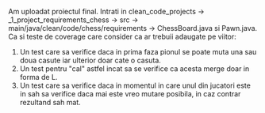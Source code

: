 Am uploadat proiectul final. Intrati in clean_code_projects -> _1_project_requirements_chess -> src -> main/java/clean/code/chess/requirements -> ChessBoard.java si Pawn.java.
Ca si teste de coverage care consider ca ar trebuii adaugate pe viitor:
1. Un test care sa verifice daca in prima faza pionul se poate muta una sau doua casute iar ulterior doar cate o casuta.
2. Un test pentru "cal" astfel incat sa se verifice ca acesta merge doar in forma de L.
3. Un test care sa verifice daca in momentul in care unul din jucatori este in sah sa verifice daca mai este vreo mutare posibila, in caz contrar rezultand sah mat.
